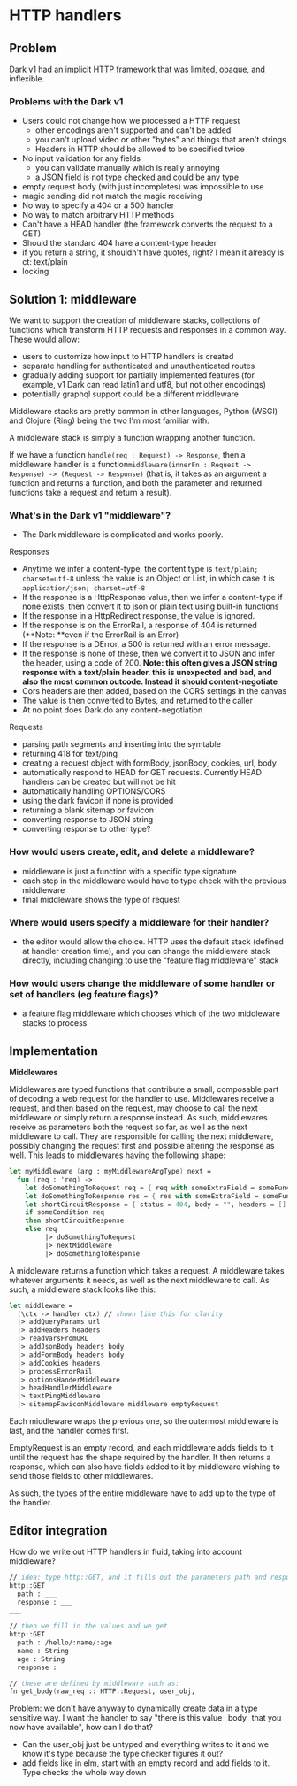 # HTTP handlers

## **Problem**

Dark v1 had an implicit HTTP framework that was limited, opaque, and inflexible.

### **Problems with the Dark v1**

* Users could not change how we processed a HTTP request
  * other encodings aren't supported and can't be added
  * you can't upload video or other "bytes" and things that aren't strings
  * Headers in HTTP should be allowed to be specified twice
* No input validation for any fields
  * you can validate manually which is really annoying
  * a JSON field is not type checked and could be any type
* empty request body (with just incompletes) was impossible to use
* magic sending did not match the magic receiving
* No way to specify a 404 or a 500 handler
* No way to match arbitrary HTTP methods
* Can't have a HEAD handler (the framework converts the request to a GET)
* Should the standard 404 have a content-type header
* if you return a string, it shouldn't have quotes, right? I mean it already is ct: text/plain
* locking

## **Solution 1: middleware**

We want to support the creation of middleware stacks, collections of functions which transform HTTP requests and responses in a common way. These would allow:

* users to customize how input to HTTP handlers is created
* separate handling for authenticated and unauthenticated routes
* gradually adding support for partially implemented features (for example, v1 Dark can read latin1 and utf8, but not other encodings)
* potentially graphql support could be a different middleware

Middleware stacks are pretty common in other languages, Python (WSGI) and Clojure (Ring) being the two I'm most familiar with.

A middleware stack is simply a function wrapping another function.

If we have a function `handle(req : Request) -> Response`, then a middleware handler is a function`middleware(innerFn : Request -> Response) -> (Request -> Response)` (that is, it takes as an argument a function and returns a function, and both the parameter and returned functions take a request and return a result).

### **What's in the Dark v1 "middleware"?**

* The Dark middleware is complicated and works poorly.

Responses

* Anytime we infer a content-type, the content type is `text/plain; charset=utf-8` unless the value is an Object or List, in which case it is `application/json; charset=utf-8`
* If the response is a HttpResponse value, then we infer a content-type if none exists, then convert it to json or plain text using built-in functions
* If the response in a HttpRedirect response, the value is ignored.
* If the response is on the ErrorRail, a response of 404 is returned (**Note: **even if the ErrorRail is an Error)
* If the response is a DError, a 500 is returned with an error message.
* If the response is none of these, then we convert it to JSON and infer the header, using a code of 200. **Note: this often gives a JSON string response with a text/plain header. this is unexpected and bad, and also the most common outcode. Instead it should content-negotiate**
* Cors headers are then added, based on the CORS settings in the canvas
* The value is then converted to Bytes, and returned to the caller
* At no point does Dark do any content-negotiation

Requests

* parsing path segments and inserting into the symtable
* returning 418 for text/ping
* creating a request object with formBody, jsonBody, cookies, url, body
* automatically respond to HEAD for GET requests. Currently HEAD handlers can be created but will not be hit
* automatically handling OPTIONS/CORS
* using the dark favicon if none is provided
* returning a blank sitemap or favicon
* converting response to JSON string
* converting response to other type?

### **How would users create, edit, and delete a middleware?**

* middleware is just a function with a specific type signature
* each step in the middleware would have to type check with the previous middleware
* final middleware shows the type of request

### **Where would users specify a middleware for their handler?**

* the editor would allow the choice. HTTP uses the default stack (defined at handler creation time), and you can change the middleware stack directly, including changing to use the "feature flag middleware" stack

### **How would users change the middleware of some handler or set of handlers (eg feature flags)?**

* a feature flag middleware which chooses which of the two middleware stacks to process

## **Implementation**

**Middlewares**

Middlewares are typed functions that contribute a small, composable part of decoding a web request for the handler to use. Middlewares receive a request, and then based on the request, may choose to call the next middleware or simply return a response instead. As such, middlewares receive as parameters both the request so far, as well as the next middleware to call. They are responsible for calling the next middleware, possibly changing the request first and possible altering the response as well. This leads to middlewares having the following shape:

```fsharp
let myMiddleware (arg : myMiddlewareArgType) next =
  fun (req : 'req) ->
    let doSomethingToRequest req = { req with someExtraField = someFunction req }
    let doSomethingToResponse res = { res with someExtraField = someFunction res }
    let shortCircuitResponse = { status = 404, body = "", headers = [] }
    if someCondition req
    then shortCircuitResponse
    else req
         |> doSomethingToRequest
         |> nextMiddleware
         |> doSomethingToResponse
```

A middleware returns a function which takes a request. A middleware takes whatever arguments it needs, as well as the next middleware to call. As such, a middleware stack looks like this:

```fsharp
let middleware =
  (\ctx -> handler ctx) // shown like this for clarity
  |> addQueryParams url
  |> addHeaders headers
  |> readVarsFromURL
  |> addJsonBody headers body
  |> addFormBody headers body
  |> addCookies headers
  |> processErrorRail
  |> optionsHanderMiddleware
  |> headHandlerMiddleware
  |> textPingMiddleware
  |> sitemapFaviconMiddleware middleware emptyRequest
```

Each middleware wraps the previous one, so the outermost middleware is last, and the handler comes first.

EmptyRequest is an empty record, and each middleware adds fields to it until the request has the shape required by the handler. It then returns a response, which can also have fields added to it by middleware wishing to send those fields to other middlewares.

As such, the types of the entire middleware have to add up to the type of the handler.



## Editor integration

How do we write out HTTP handlers in fluid, taking into account middleware?

```fsharp
// idea: type http::GET, and it fills out the parameters path and response
http::GET
  path : ___
  response : ___
___

// then we fill in the values and we get
http::GET
  path : /hello/:name/:age
  name : String
  age : String
  response :

// these are defined by middleware such as:
fn get_body(raw_req :: HTTP::Request, user_obj,
```

Problem: we don't have anyway to dynamically create data in a type sensitive way. I want the handler to say "there is this value \_body\_ that you now have available", how can I do that?

* Can the user_obj just be untyped and everything writes to it and we know it's type because the type checker figures it out?
* add fields like in elm, start with an empty record and add fields to it. Type checks the whole way down
